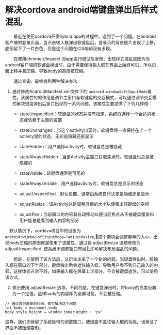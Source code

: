 # 解决cordova android端键盘弹出后样式混乱

　　最近在使用cordova开发hybrid app的过程中，遇到了一个问题。在android客户端的登录页面，当点击输入框弹出软键盘后，登录页的背景图片出现了上移，底部留下了一片白色。但是这个问题在IOS端却没有出现。 

　　在使用chrome://inspect 对app进行调试后发现，出现样式混乱是因为当android客户端的软键盘弹出时，由于需要保持输入框在界面上始终可见，所以页面上移并且压缩，导致body的高度被压缩。　

　　通过查询，最终找到两种解决办法:

1. 通过修改AndroidManifest.xml文件下的 `android:windowSoftInputMode`属性。该属性的的作用是调节主窗口与软键盘的交互模式，可以通过调节交互模式解决键盘弹出后窗口出现的一系列问题。该属性主要提供了下列几种值：
    + stateUnspecified：软键盘的状态并没有指定，系统将选择一个合适的状态或依赖于主题的设置

    + stateUnchanged：当这个activity出现时，软键盘将一直保持在上一个activity里的状态，无论是隐藏还是显示

    + stateHidden：用户选择activity时，软键盘总是被隐藏

    + stateAlwaysHidden：当该Activity主窗口获取焦点时，软键盘也总是被隐藏的

    + stateVisible：软键盘通常是可见的

    + stateAlwaysVisible：用户选择activity时，软键盘总是显示的状态

    + adjustUnspecified：默认设置，通常由系统自行决定是隐藏还是显示

    + adjustResize：该Activity总是调整屏幕的大小以便留出软键盘的空间

    + adjustPan：当前窗口的内容将自动移动以便当前焦点从不被键盘覆盖和用户能总是看到输入内容的部分

　默认情况下，cordova项目中的设置为 `android:windowSoftInputMode="adjustResize`,这个选项会调整屏幕的大小，出现body压缩的原因就是使用了该属性。通过将 adjustResize 选项修改为 adjustUnspecified ,使系统不调整窗口布局,即可解决布局混乱的问题。 

　　但是，在使用了该方法后，又衍生出来了一个新的问题。当键盘弹出时，若输入框在窗口的下半部分，键盘弹出后会遮住输入框，导致用户看不到自己输入的内容，这样体验非常不好。如果输入框在屏幕上半部分，不会被键盘遮住，可以使用该方式。

2. 依旧使用 adjustResize 选项。不同的是，在键盘弹出时，将body的高度设置为一个定值。这样body的内容即为全屏可见，不会被压缩。

```
// 通过两行简单的代码，即可解决这个问题
let body = document.body
body.style.height = window.innerHeight + 'px'
```

这样，我们即保留了系统自带的调整窗口，使键盘不盖住输入框的功能，也保证了界面不被压缩变形。